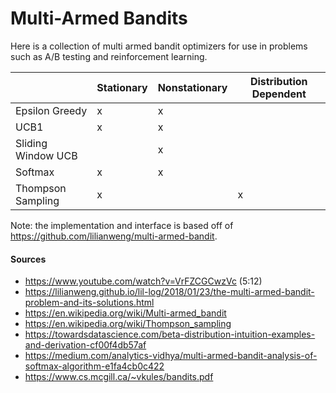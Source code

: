 # Multi-Armed Bandits

Here is a collection of multi armed bandit optimizers for use in problems such as A/B testing and reinforcement learning.

|                    | Stationary | Nonstationary | Distribution Dependent |
|--------------------|------------|---------------|------------------------|
| Epsilon Greedy     | x          | x             |                        |
| UCB1               | x          | x             |                        |
| Sliding Window UCB |            | x             |                        |
| Softmax            | x          | x             |                        |
| Thompson Sampling  | x          |               | x                      |



Note: the implementation and interface is based off of https://github.com/lilianweng/multi-armed-bandit.

#### Sources
* https://www.youtube.com/watch?v=VrFZCGCwzVc (5:12)
* https://lilianweng.github.io/lil-log/2018/01/23/the-multi-armed-bandit-problem-and-its-solutions.html
* https://en.wikipedia.org/wiki/Multi-armed_bandit
* https://en.wikipedia.org/wiki/Thompson_sampling
* https://towardsdatascience.com/beta-distribution-intuition-examples-and-derivation-cf00f4db57af
* https://medium.com/analytics-vidhya/multi-armed-bandit-analysis-of-softmax-algorithm-e1fa4cb0c422
* https://www.cs.mcgill.ca/~vkules/bandits.pdf